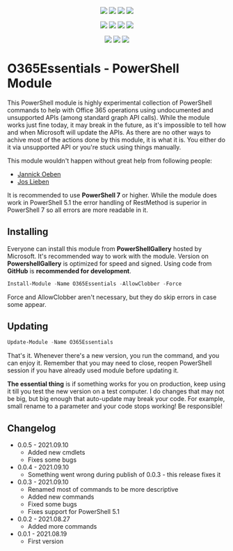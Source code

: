 ﻿<p align="center">
  <a href="https://dev.azure.com/evotecpl/O365Essentials/_build/results?buildId=latest"><img src="https://dev.azure.com/evotecpl/O365Essentials/_apis/build/status/EvotecIT.O365Essentials"></a>
  <a href="https://www.powershellgallery.com/packages/O365Essentials"><img src="https://img.shields.io/powershellgallery/v/O365Essentials.svg"></a>
  <a href="https://www.powershellgallery.com/packages/O365Essentials"><img src="https://img.shields.io/powershellgallery/vpre/O365Essentials.svg?label=powershell%20gallery%20preview&colorB=yellow"></a>
  <a href="https://github.com/EvotecIT/O365Essentials"><img src="https://img.shields.io/github/license/EvotecIT/O365Essentials.svg"></a>
</p>

<p align="center">
  <a href="https://www.powershellgallery.com/packages/O365Essentials"><img src="https://img.shields.io/powershellgallery/p/O365Essentials.svg"></a>
  <a href="https://github.com/EvotecIT/O365Essentials"><img src="https://img.shields.io/github/languages/top/evotecit/O365Essentials.svg"></a>
  <a href="https://github.com/EvotecIT/O365Essentials"><img src="https://img.shields.io/github/languages/code-size/evotecit/O365Essentials.svg"></a>
  <a href="https://www.powershellgallery.com/packages/O365Essentials"><img src="https://img.shields.io/powershellgallery/dt/O365Essentials.svg"></a>
</p>

<p align="center">
  <a href="https://twitter.com/PrzemyslawKlys"><img src="https://img.shields.io/twitter/follow/PrzemyslawKlys.svg?label=Twitter%20%40PrzemyslawKlys&style=social"></a>
  <a href="https://evotec.xyz/hub"><img src="https://img.shields.io/badge/Blog-evotec.xyz-2A6496.svg"></a>
  <a href="https://www.linkedin.com/in/pklys"><img src="https://img.shields.io/badge/LinkedIn-pklys-0077B5.svg?logo=LinkedIn"></a>
</p>

# O365Essentials - PowerShell Module

This PowerShell module is highly experimental collection of PowerShell commands to help with Office 365 operations using undocumented and unsupported APIs (among standard graph API calls).
While the module works just fine today, it may break in the future, as it's impossible to tell how and when Microsoft will update the APIs.
As there are no other ways to achive most of the actions done by this module, it is what it is. You either do it via unsupported API or you're stuck using things manually.

This module wouldn't happen without great help from following people:

- [Jannick Oeben](https://twitter.com/JannickOeben)
- [Jos Lieben](https://twitter.com/joslieben)

It is recommended to use **PowerShell 7** or higher. While the module does work in PowerShell 5.1 the error handling of RestMethod is superior in PowerShell 7 so all errors are more readable in it.
## Installing

Everyone can install this module from **PowerShellGallery** hosted by Microsoft. It's recommended way to work with the module.
Version on **PowershellGallery** is optimized for speed and signed. Using code from **GitHub** is **recommended for development**.

```powershell
Install-Module -Name O365Essentials -AllowClobber -Force
```

Force and AllowClobber aren't necessary, but they do skip errors in case some appear.

## Updating

```powershell
Update-Module -Name O365Essentials
```

That's it. Whenever there's a new version, you run the command, and you can enjoy it. Remember that you may need to close, reopen PowerShell session if you have already used module before updating it.

**The essential thing** is if something works for you on production, keep using it till you test the new version on a test computer. I do changes that may not be big, but big enough that auto-update may break your code. For example, small rename to a parameter and your code stops working! Be responsible!

## Changelog

- 0.0.5 - 2021.09.10
  - Added new cmdlets
  - Fixes some bugs
- 0.0.4 - 2021.09.10
  - Something went wrong during publish of 0.0.3 - this release fixes it
- 0.0.3 - 2021.09.10
  - Renamed most of commands to be more descriptive
  - Added new commands
  - Fixed some bugs
  - Fixes support for PowerShell 5.1
- 0.0.2 - 2021.08.27
  - Added more commands
- 0.0.1 - 2021.08.19
  - First version